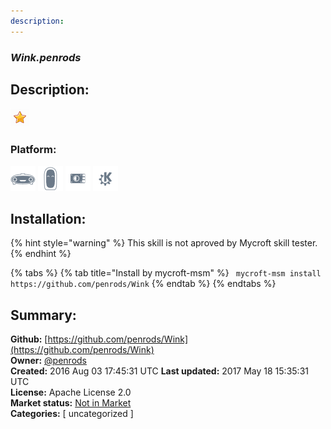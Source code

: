 ```yaml
---
description: 
---
```


### _Wink.penrods_  
## Description:  
  
![](../.gitbook/assets/star.png)  
  
### Platform:  
 ![Mark I](../.gitbook/assets/mark-1-icon.png)  ![Mark II](../.gitbook/assets/mark-2-icon.png)  ![Picroft](../.gitbook/assets/picroft-icon.png)  ![plasmoid](../.gitbook/assets/kde.png)   
## Installation:  
{% hint style="warning" %}
This skill is not aproved by Mycroft skill tester.
{% endhint %}
    
{% tabs %}
{% tab title="Install by mycroft-msm" %}
``` mycroft-msm install https://github.com/penrods/Wink```
{% endtab %}
  {% endtabs %}
    
## Summary:  
**Github:** [https://github.com/penrods/Wink](https://github.com/penrods/Wink)  
**Owner:** [@penrods](https://github.com/penrods)  
**Created:** 2016 Aug 03 17:45:31 UTC  **Last updated:** 2017 May 18 15:35:31 UTC  
**License:** Apache License 2.0  
**Market status:** [Not in Market](https://market.mycroft.ai/skill/)  
**Categories:** [ uncategorized ]   
